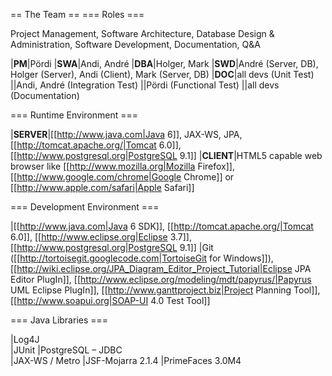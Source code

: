== The Team  ==
=== Roles ===             

Project Management, Software Architecture, Database Design & Administration,
Software Development, Documentation, Q&A

|**PM**|Pördi
|**SWA**|Andi, André
|**DBA**|Holger, Mark
|**SWD**|André (Server, DB), Holger (Server), Andi (Client), Mark (Server, DB)
|**DOC**|all devs (Unit Test)
||Andi, André (Integration Test)
||Pördi (Functional Test)
||all devs (Documentation)
 
=== Runtime Environment ===

|**SERVER**|[[http://www.java.com|Java 6]], JAX-WS, JPA, [[http://tomcat.apache.org/|Tomcat 6.0]], [[http://www.postgresql.org|PostgreSQL 9.1]]
|**CLIENT**|HTML5 capable web browser like [[http://www.mozilla.org|Mozilla Firefox]], [[http://www.google.com/chrome|Google Chrome]] or [[http://www.apple.com/safari|Apple Safari]] 
 
=== Development Environment ===

|[[http://www.java.com|Java 6 SDK]], [[http://tomcat.apache.org/|Tomcat 6.0]], [[http://www.eclipse.org|Eclipse 3.7]], [[http://www.postgresql.org|PostgreSQL 9.1]]
|Git ([[http://tortoisegit.googlecode.com|TortoiseGit for Windows]]), [[http://wiki.eclipse.org/JPA_Diagram_Editor_Project_Tutorial|Eclipse JPA Editor PlugIn]], [[http://www.eclipse.org/modeling/mdt/papyrus/|Papyrus UML Eclipse PlugIn]], [[http://www.ganttproject.biz|Project Planning Tool]], [[http://www.soapui.org|SOAP-UI 4.0 Test Tool]]
 
=== Java Libraries ===

|Log4J	 
|JUnit 
|PostgreSQL – JDBC	 
|JAX-WS / Metro
|JSF-Mojarra 2.1.4
|PrimeFaces 3.0M4 	 
